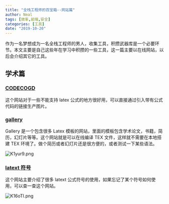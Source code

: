 ```yaml
---
title: "全栈工程师的百宝箱--网站篇"
author: Neal
tags: [效率,前端,安全]
categories: [工具]
date: "2019-10-20"
---
```


作为一名梦想成为一名全栈工程师的男人，收集工具，积攒武器库是一个必要环节。本文主要是自己这些年在学习中积攒的一些工具，这一篇主要以在线网站，以后会介绍其它的工具。

## 学术篇

### [CODECOGD](http://latex.codecogs.com/)

这个网站对于一些不能支持 latex 公式的地方很好用，可以直接通过引入带有公式代码的链接生产图片。

### [gallery](https://www.overleaf.com/gallery)

Gallery 是一个包含很多 Latex 模板的网站，里面的模板包含学术论文，书籍，简历，幻灯片等等。这个网站就是可以在线编译 TEX 文件，这样就不需要在本地搭建 TEX 环境了。做个简历或者幻灯片还是很方便的，或者测试一下某些语法。

![K1yur9.png](https://s2.ax1x.com/2019/10/21/K1yur9.png)

### [latext 符号](http://mohu.org/info/symbols/symbols.htm)

这个网站主要介绍了很多 latext 公式符号的使用，如果忘记了某个符号如何使用，可以查一查这个网站。

![K16oTI.png](https://s2.ax1x.com/2019/10/21/K16oTI.png)